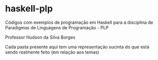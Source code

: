 # haskell-plp

Códigos com exemplos de programação em Haskell para a disciplina de Paradigmas de Linguagens de Programação - PLP

Professor Hudson da Silva Borges

Cada pasta presente aqui tem uma representação sucinta do que está sendo realmente feito (em relação aos temas)
